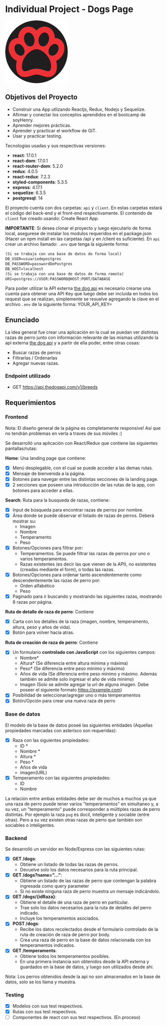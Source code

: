 # Individual Project - Dogs Page

<img height="200" src="./dog.png" />

## Objetivos del Proyecto

- Construir una App utlizando Reactjs, Redux, Nodejs y Sequelize.
- Afirmar y conectar los conceptos aprendidos en el bootcamp de soyHenry.
- Aprender mejores prácticas.
- Aprender y practicar el workflow de GIT.
- Usar y practicar testing.

Tecnologias usadas y sus respectivas versiones:

- __react__: 17.0.1
- __react-dom__: 17.0.1
- __react-router-dom__: 5.2.0
- __redux__: 4.0.5
- __react-redux__: 7.2.3
- __styled-components__: 5.3.5
- __express__: 4.17.1
- __sequelize__: 6.3.5
- __postgresql__: 14

El proyecto cuenta con dos carpetas: `api` y `client`. En estas carpetas estará el código del back-end y el front-end respectivamente. El contenido de `client` fue creado usando: Create React App.

__IMPORTANTE__: Si desea clonar el proyecto y luego ejecutarlo de forma local, asegurese de instalar los modulos requeridos en el package.json (Hacer un npm install en las carpetas /api y en /client es suficiente). En `api` crear un archivo llamado: `.env` que tenga la siguiente forma:
```env
(Si se trabaja con una base de datos de forma local)
DB_USER=usuariodepostgres
DB_PASSWORD=passwordDePostgres
DB_HOST=localhost
(Si se trabaja con una base de datos de forma remota)
URI=postgres://USER:PASSWORD@HOST:PORT/DATABASE

```
Para poder utilizar la API externa [the dog api](https://thedogapi.com/) es necesario crearse una cuenta para obtener una API Key que luego debe ser incluida en todos los request que se realizan, simplemente se resuelve agregando la clave en el archivo `.env` de la siguiente forma: YOUR_API_KEY=<KEY obtenida>  

## Enunciado

La idea general fue crear una aplicación en la cual se puedan ver distintas razas de perro junto con información relevante de las mismas utilizando la api externa [the dog api](https://thedogapi.com/) y a partir de ella poder, entre otras cosas:

- Buscar razas de perros
- Filtrarlas / Ordenarlas
- Agregar nuevas razas.

### Endpoint utilizado

- GET <https://api.thedogapi.com/v1/breeds>

## Requerimientos

### Frontend
Nota: El diseño general de la página es completamente responsive! Así que no tendrán problemas en verla a traves de sus móviles :)
 
Se desarrolló una aplicación con React/Redux que contiene las siguientes pantallas/rutas: 

__Home__: Una landing page que contiene:

- [x] Menú desplegable, con el cual se puede acceder a las demas rutas.
- [x] Mensaje de bienvenida a la página.
- [x] Botones para navegar entre las distintas secciones de la landing page.
- [x] 2 secciones que poseen una introducción de las rutas de la app, con botones para acceder a ellas.

__Search__: Ruta para la busqueda de razas, contiene:

- [x] Input de búsqueda para encontrar razas de perros por nombre.
- [x] Área donde se puede observar el listado de razas de perros. Deberá mostrar su:
  - Imagen
  - Nombre
  - Temperamento
  - Peso
- [x] Botones/Opciones para filtrar por:
  - Temperamentos. Se puede filtrar las razas de perros por uno o varios temperamentos.
  - Razas existentes (es decir las que vienen de la API), no existentes (creadas mediante el form), o todas las razas.
- [x] Botones/Opciones para ordenar tanto ascendentemente como descendentemente las razas de perro por:
  - Orden alfabético
  - Peso
- [x] Paginado para ir buscando y mostrando las siguientes razas, mostrando 8 razas por página.

__Ruta de detalle de raza de perro__: Contiene

- [x] Carta con los detalles de la raza (imagen, nombre, temperamento, altura, peso y años de vida).
- [x] Botón para volver hacia atras.

__Ruta de creación de raza de perro__: Contiene

- [x] Un formulario __controlado con JavaScript__ con los siguientes campos:
  - Nombre*
  - Altura* (Se diferencia entre altura mínima y máxima)
  - Peso* (Se diferencia entre peso mínimo y máximo)
  - Años de vida (Se diferencia entre peso mínimo y máximo. Además también se admite solo ingresar el año de vida minimo)
  - Imagen (Solo se admite agregar la url de alguna imagen. Debe poseer el siguiente formato https://example.com)
- [x] Posibilidad de seleccionar/agregar uno o más temperamentos
- [x] Botón/Opción para crear una nueva raza de perro

### Base de datos

El modelo de la base de datos poseé las siguientes entidades (Aquellas propiedades marcadas con asterísco son requeridas):

- [x] Raza con las siguientes propiedades:
  - ID *
  - Nombre *
  - Altura *
  - Peso *
  - Años de vida
  - imagen(URL)
- [x] Temperamento con las siguientes propiedades:
  - ID
  - Nombre

La relación entre ambas entidades debe ser de muchos a muchos ya que una raza de perro puede tener varios "temperamentos" en simultaneo y, a su vez, un "temperamento" puede corresponder a múltiples razas de perro distintas. Por ejemplo la raza `pug` es docil, inteligente y sociable (entre otras). Pero a su vez existen otras razas de perro que también son sociables o inteligentes.

### Backend

Se desarrolló un servidor en Node/Express con las siguientes rutas:

- [x] __GET /dogs__:
  - Obtiene un listado de todas las razas de perros.
  - Devuelve solo los datos necesarios para la ruta principal.
- [x] __GET /dogs?name="..."__:
  - Obtiene un listado de las razas de perro que contengan la palabra ingresada como query parameter
  - Si no existe ninguna raza de perro muestra un mensaje indicándolo.
- [x] __GET /dogs/{idRaza}__:
  - Obtiene el detalle de una raza de perro en particular.
  - Trae solo los datos necesarios para la ruta de detalles del perro indicado.
  - Incluye los temperamentos asociados.
- [x] __POST /dogs__:
  - Recibe los datos recolectados desde el formulario controlado de la ruta de creación de raza de perro por body.
  - Crea una raza de perro en la base de datos relacionada con los temperamentos indicados.
- [x] __GET /temperaments__:
  - Obtiene todos los temperamentos posibles.
  - En una primera instancia son obtenidos desde la API externa y guardados en la base de datos, y luego son utilizados desde ahi.

Nota: Los perros obtenidos desde la api no son almacenados en la base de datos, solo se los llama y muestra. 

### Testing

- [x] Modelos con sus test respectivos.
- [x] Rutas con sus test respectivos.
- [ ] Componentes de react con sus test respectivos. (En proceso)
